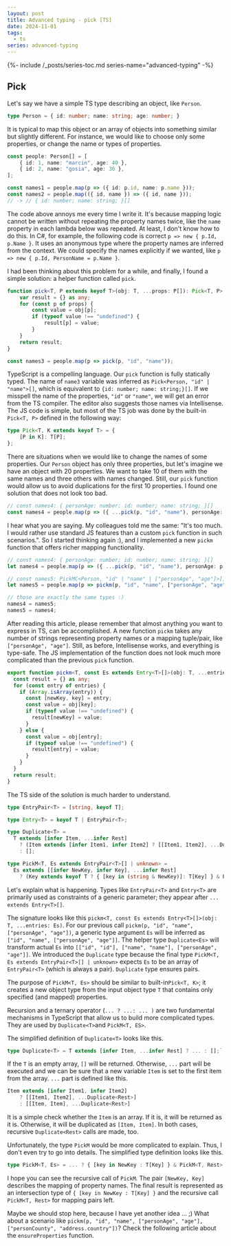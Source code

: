 ```yaml
---
layout: post
title: Advanced typing - pick [TS]
date: 2024-11-01
tags:
  - ts
series: advanced-typing
---
```


{%- include /_posts/series-toc.md series-name="advanced-typing" -%}

## Pick

Let's say we have a simple TS type describing an object, like `Person`.

```typescript
type Person = { id: number; name: string; age: number; }
```

It is typical to map this object or an array of objects into something similar but slightly different. For instance, we would like to choose only some properties, or change the name or types of properties.

```typescript
const people: Person[] = [
	{ id: 1, name: "marcin", age: 40 },
	{ id: 2, name: "gosia", age: 30 },
];

const names1 = people.map(p => ({ id: p.id, name: p.name })); 
const names2 = people.map(({ id, name }) => ({ id, name })); 
// -> // { id: number; name: string; }[]
```

 The code above annoys me every time I write it. It's because mapping logic cannot be written without repeating the property names twice, like the `name` property in each lambda below was repeated. At least, I don't know how to do this. In C#, for example, the following code is correct `p => new { p.Id, p.Name }`. It uses an anonymous type where the property names are inferred from the context. We could specify the names explicitly if we wanted, like `p => new { p.Id, PersonName = p.Name }`.
 
 I had been thinking about this problem for a while, and finally, I found a simple solution: a helper function called `pick`.

```typescript
function pick<T, P extends keyof T>(obj: T, ...props: P[]): Pick<T, P> {
    var result = {} as any;
    for (const p of props) {
        const value = obj[p];
        if (typeof value !== "undefined") {
            result[p] = value;
        }
    }
    return result;
}

const names3 = people.map(p => pick(p, "id", "name"));
```

TypeScript is a compelling language. Our `pick` function is fully statically typed. The name of `name3` variable was inferred as `Pick<Person, "id" | "name">[]`, which is equivalent to  `{id: number; name: string;}[]`. If we misspell the name of the properties, `"id"` or `"name"`, we will get an error from the TS compiler. The editor also suggests those names via Intellisense. The JS code is simple, but most of the TS job was done by the built-in `Pick<T, P>` defined in the following way:

```typescript
type Pick<T, K extends keyof T> = {
    [P in K]: T[P];
};
```

There are situations when we would like to change the names of some properties. Our `Person` object has only three properties, but let's imagine we have an object with 20 properties. We want to take 10 of them with the same names and three others with names changed. Still, our `pick` function would allow us to avoid duplications for the first 10 properties. I found one solution that does not look too bad.

```typescript
// const names4: { personAge: number; id: number; name: string; }[]
const names4 = people.map(p => ({ ...pick(p, "id", "name"), personAge: p.age, }));
```

I hear what you are saying. My colleagues told me the same: "It's too much. I would rather use standard JS features than a custom `pick` function in such scenarios.". So I started thinking again :), and I implemented a new `pickm` function that offers richer mapping functionality. 

```typescript
// const names4: { personAge: number; id: number; name: string; }[]
let names4 = people.map(p => ({ ...pick(p, "id", "name"), personAge: p.age, }));

// const names5: PickMC<Person, "id" | "name" | ["personAge", "age"]>[]
let names5 = people.map(p => pickm(p, "id", "name", ["personAge", "age"]));

// those are exactly the same types :)
names4 = names5;
names5 = names4;
```

After reading this article, please remember that almost anything you want to express in TS, can be accomplished. A new function `pickm` takes any number of strings representing property names or a mapping tuple/pair, like `["personAge", "age"]`. Still, as before, Intellisense works, and everything is type-safe. The JS implementation of the function does not look much more complicated than the previous `pick` function.

```typescript
export function pickm<T, const Es extends Entry<T>[]>(obj: T, ...entries: Es): PickM<T, Duplicate<Es>> {
  const result = {} as any;
  for (const entry of entries) {
    if (Array.isArray(entry)) {
      const [newKey, key] = entry;
      const value = obj[key];
      if (typeof value !== "undefined") {
        result[newKey] = value;
      }
    } else {
      const value = obj[entry];
      if (typeof value !== "undefined") {
        result[entry] = value;
      }
    }
  }
  return result;
}
```

The TS side of the solution is much harder to understand.

```typescript
type EntryPair<T> = [string, keyof T];

type Entry<T> = keyof T | EntryPair<T>;

type Duplicate<T> =
  T extends [infer Item, ...infer Rest]
    ? (Item extends [infer Item1, infer Item2] ? [[Item1, Item2], ...Duplicate<Rest>] : [[Item, Item], ...Duplicate<Rest>])
    : [];

type PickM<T, Es extends EntryPair<T>[] | unknown> =
  Es extends [[infer NewKey, infer Key], ...infer Rest]
    ? (Key extends keyof T ? { [key in (string & NewKey)]: T[Key] } & PickM<T, Rest> : unknown) : unknown;

```

Let's explain what is happening. Types like `EntryPair<T>` and `Entry<T>` are primarily used as constraints of a generic parameter; they appear after `... extends Entry<T>[]`. 

The signature looks like this `pickm<T, const Es extends Entry<T>[]>(obj: T, ...entries: Es)`. For our previous call `pickm(p, "id", "name", ["personAge", "age"])`, a generic type argument `Es` will be inferred as `["id", "name", ["personAge", "age"]]`. The helper type `Duplicate<Es>` will transform actual `Es` into `[["id", "id"], ["name", "name"], ["personAge", "age"]]`. We introduced the `Duplicate` type because the final type `PickM<T, Es extends EntryPair<T>[] | unknown>` expects `Es` to be an array of `EntryPair<T>` (which is always a pair). `Duplicate` type ensures pairs.

The purpose of `PickM<T, Es>` should be similar to built-in`Pick<T, K>`; it creates a new object type from the input object type `T`  that contains only specified (and mapped) properties.

Recursion and a ternary operator (`... ? ...: ... )` are two fundamental mechanisms in TypeScript that allow us to build more complicated types. They are used by `Duplicate<T>`and `PickM<T, ES>`.

The simplified definition of  `Duplicate<T>` looks like this.

```typescript
type Duplicate<T> = T extends [infer Item, ...infer Rest] ? ... : [];`
```

If the `T` is an empty array,  `[]` will be returned. Otherwise, `...` part will be executed and we can be sure that a new variable `Item` is set to the first item from the array. `...` part is defined like this.

```typescript
Item extends [infer Item1, infer Item2]
	? [[Item1, Item2], ...Duplicate<Rest>] 
	: [[Item, Item], ...Duplicate<Rest>]
```
 
 It is a simple check whether the `Item` is an array. If it is, it will be returned as it is. Otherwise, it will be duplicated as `[Item, Item]`. In both cases, recursive `Duplicate<Rest>` calls are made, too.

Unfortunately, the type `PickM` would be more complicated to explain. Thus, I don't even try to go into details. The simplified type definition looks like this.

```typescript
type PickM<T, Es> = ... ? { [key in NewKey : T[Key] } & PickM<T, Rest> : unknown`
```

I hope you can see the recursive call of `PickM`. The pair `[NewKey, Key]` describes the mapping of property names. The final result is represented as an intersection type of `{ [key in NewKey : T[Key] }` and the recursive call `PickM<T, Rest>` for mapping pairs left.

Maybe we should stop here, because I have yet another idea ... ;) What about a scenario like `pickm(p, "id", "name", ["personAge", "age"], ["personCounty", "address.country"])`? Check the following article about the `ensureProperties` function.